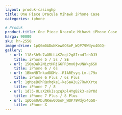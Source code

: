 ```yaml
---
layout: produk-casinghp
title: One Piece Dracule Mihawk iPhone Case
categories: iphone

# Produk
product-title: One Piece Dracule Mihawk iPhone Case
harga: 90000
sku: hn-2558
image-drive: 1pQ6m0ADuNKew0OSoP_WQP79Wdyx4GGQ-
gallery:
  - url: 118rSh5u7wORLL4KZoqL2g8IrodIchDJ3
    title: iPhone 5 / 5s / SE
  - url: 150mOWk2NiztHRjG6FR3moOjwUNWkg6SH
    title: iPhone 6 / 6s
  - url: 1BkmNBTnkadDDMz--RIAREsyq-Lm-L79x
    title: iPhone 6 Plus / 6s Plus
  - url: 1gMpeB8hRQxhgke1-keSaA2u27RwKXrte
    title: iPhone 7 / 8
  - url: 1dl5-ULsX2KkIsqzqXpl4YgB2k3-aBYOd
    title: iPhone 7 Plus / 8 Plus
  - url: 1pQ6m0ADuNKew0OSoP_WQP79Wdyx4GGQ-
    title: iPhone X
---
```

